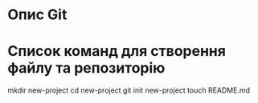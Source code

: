 # Опис Git

# Список команд для створення файлу та репозиторію

mkdir new-project
cd new-project
git init new-project
touch README.md
